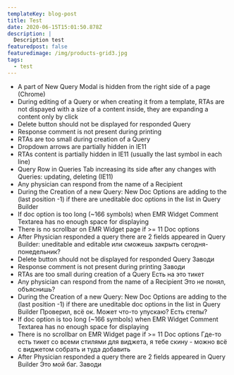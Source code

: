 ```yaml
---
templateKey: blog-post
title: Test
date: 2020-06-15T15:01:50.878Z
description: |
  Description test
featuredpost: false
featuredimage: /img/products-grid3.jpg
tags:
  - test
---
```



* A part of New Query Modal is hidden from the right side of a page (Chrome)
* During editing of a Query or when creating it from a template, RTAs are not dispayed with a size of a content inside, they are expanding a content only by click
* Delete button should not be displayed for responded Query
* Response comment is not present during printing
* RTAs are too small during creation of a Query
* Dropdown arrows are partially hidden in IE11
* RTAs content is partially hidden in IE11 (usually the last symbol in each line)
* Query Row in Queries Tab increasing its side after any changes with Queries: updating, deleting (IE11)
* Any physician can respond from the name of a Recipient
* During the Creation of a new Query: New Doc Options are adding to the (last position -1) if there are uneditable doc options in the list in Query Builder
* If doc option is too long (~166 symbols) when EMR Widget Comment Textarea has no enough space for displaying
* There is no scrollbar on EMR Widget page if >= 11 Doc options
* After Physician responded a query there are 2 fields appeared in Query Builder: uneditable and editable или сможешь закрыть сегодня-понедельник?
* Delete button should not be displayed for responded Query Заводи
* Response comment is not present during printing Заводи
* RTAs are too small during creation of a Query Есть на это тикет
* Any physician can respond from the name of a Recipient Это не понял, объяснишь?
* During the Creation of a new Query: New Doc Options are adding to the (last position -1) if there are uneditable doc options in the list in Query Builder Проверил, всё ок. Может что-то упускаю? Есть степы?
* If doc option is too long (~166 symbols) when EMR Widget Comment Textarea has no enough space for displaying
* There is no scrollbar on EMR Widget page if >= 11 Doc options Где-то есть тикет со всеми стилями для виджета, я тебе скину - можно всё с виджетом собрать и туда добавить
* After Physician responded a query there are 2 fields appeared in Query Builder Это мой баг. Заводи